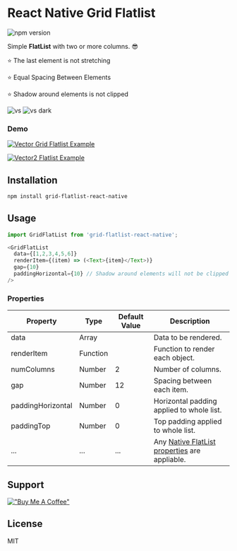 # React Native Grid Flatlist

![npm version](https://img.shields.io/npm/v/grid-flatlist-react-native.svg?colorB=brightgreen&style=flat-square)

Simple **FlatList** with two or more columns. 😎

⭐ The last element is not stretching

⭐ Equal Spacing Between Elements

⭐ Shadow around elements is not clipped

![vs](https://user-images.githubusercontent.com/93822098/154815970-735fad6c-6204-46ef-aae3-7f82ac585c80.png#gh-light-mode-only)
![vs dark](https://user-images.githubusercontent.com/93822098/154816485-0bee3d2d-4490-426b-b48b-287ec280acfd.png#gh-dark-mode-only)

### Demo
[![Vector](https://user-images.githubusercontent.com/93822098/154816145-9a68b06b-292a-4b51-a854-7a60d74abaf3.png#gh-dark-mode-only) Grid Flatlist Example](https://snack.expo.dev/@daniil8k/grid-flatlist-example)

[![Vector2](https://user-images.githubusercontent.com/93822098/154816175-b5d6808a-d2b7-46b7-a5f8-53f7f3bd286e.png) Flatlist Example](https://snack.expo.dev/@daniil8k/usual-react-native-flatlist)

## Installation

```sh
npm install grid-flatlist-react-native
```

## Usage

```javascript
import GridFlatList from 'grid-flatlist-react-native';
```
```javascript
<GridFlatList
  data={[1,2,3,4,5,6]}
  renderItem={(item) => (<Text>{item}</Text>)}
  gap={10}
  paddingHorizontal={10} // Shadow around elements will not be clipped
/>
```

### Properties

| Property | Type | Default Value | Description |
|---|---|---|---|
| data  | Array |  | Data to be rendered. |  |
| renderItem | Function |  | Function to render each object.  |
| numColumns | Number | 2  | Number of columns. |
| gap | Number | 12  | Spacing between each item. |
| paddingHorizontal | Number | 0 | Horizontal padding applied to whole list. |
| paddingTop | Number | 0 | Top padding applied to whole list. |
| ... | ... | ... |  Any [Native FlatList properties](https://reactnative.dev/docs/flatlist#itemseparatorcomponent) are appliable. |

## Support

[!["Buy Me A Coffee"](https://www.buymeacoffee.com/assets/img/custom_images/orange_img.png)](https://www.buymeacoffee.com/dkob2852E)

## License

MIT
